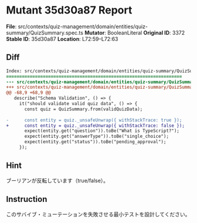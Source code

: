 # Mutant 35d30a87 Report

**File**: src/contexts/quiz-management/domain/entities/quiz-summary/QuizSummary.spec.ts
**Mutator**: BooleanLiteral
**Original ID**: 3372
**Stable ID**: 35d30a87
**Location**: L72:59–L72:63

## Diff

```diff
Index: src/contexts/quiz-management/domain/entities/quiz-summary/QuizSummary.spec.ts
===================================================================
--- src/contexts/quiz-management/domain/entities/quiz-summary/QuizSummary.spec.ts	original
+++ src/contexts/quiz-management/domain/entities/quiz-summary/QuizSummary.spec.ts	mutated #3372
@@ -68,9 +68,9 @@
   describe("Schema Validation", () => {
     it("should validate valid quiz data", () => {
       const quiz = QuizSummary.from(validQuizData);
 
-      const entity = quiz._unsafeUnwrap({ withStackTrace: true });
+      const entity = quiz._unsafeUnwrap({ withStackTrace: false });
       expect(entity.get("question")).toBe("What is TypeScript?");
       expect(entity.get("answerType")).toBe("single_choice");
       expect(entity.get("status")).toBe("pending_approval");
     });
```

## Hint

ブーリアンが反転しています（true/false）。

## Instruction

このサバイブ・ミューテーションを失敗させる最小テストを設計してください。
